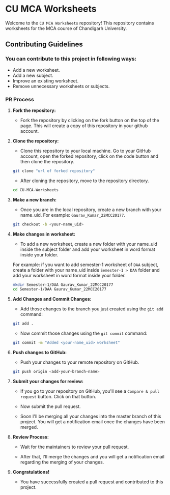 # CU MCA Worksheets
Welcome to the `CU MCA Worksheets` repository! This repository contains worksheets for the MCA course of Chandigarh University. 

## Contributing Guidelines

### You can contribute to this project in following ways:
 - Add a new worksheet.
 - Add a new subject.
 - Improve an existing worksheet.
 - Remove unnecessary worksheets or subjects.

   
### PR Process

1. **Fork the repository:**
   - Fork the repository by clicking on the fork button on the top of the page. This will create a copy of this repository in your github account.

2. **Clone the repository:**
   - Clone this repository to your local machine. Go to your GitHub account, open the forked repository, click on the code button and then clone the repository.
    ```bash
    git clone "url of forked repository"
    ```
    - After cloning the repository, move to the repository directory.
     ```bash
    cd CU-MCA-Worksheets
    ```

3. **Make a new branch:**
   - Once you are in the local repository, create a new branch with your name_uid.
   For example: `Gaurav_Kumar_22MCC20177`.
    ```bash
    git checkout -b <your-name_uid>
    ```

4. **Make changes in worksheet:**
   - To add a new worksheet, create a new folder with your name_uid inside the subject folder and add your worksheet in word format inside your folder.
    
    For example: if you want to add semester-1 worksheet of `DAA` subject, create a folder with your name_uid inside `Semester-1 > DAA` folder and add your worksheet in word format inside your folder.
    ```bash
    mkdir Semester-1/DAA Gaurav_Kumar_22MCC20177
    cd Semester-1/DAA Gaurav_Kumar_22MCC20177
    ```

5. **Add Changes and Commit Changes:**
    - Add those changes to the branch you just created using the `git add` command:
     ```bash
     git add .
     ```
     - Now commit those changes using the `git commit` command:
     ```bash
     git commit -m "Added <your-name_uid> worksheet"
     ```

6. **Push changes to GitHub:**
    - Push your changes to your remote repository on GitHub.
    ```bash
    git push origin <add-your-branch-name>
    ```

7. **Submit your changes for review:**
    - If you go to your repository on GitHub, you'll see a `Compare & pull request` button. Click on that button.

    - Now submit the pull request.

    - Soon I'll be merging all your changes into the master branch of this project. You will get a notification email once the changes have been merged.

8. **Review Process:**
    - Wait for the maintainers to review your pull request.

    - After that, I'll merge the changes and you will get a notification email regarding the merging of your changes.

9. **Congratulations!** 
    - You have successfully created a pull request and contributed to this project.